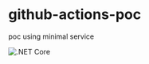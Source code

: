 # github-actions-poc
poc using minimal service

![.NET Core](https://github.com/pedromsmoreira/github-actions-poc/workflows/.NET%20Core/badge.svg?branch=master)
